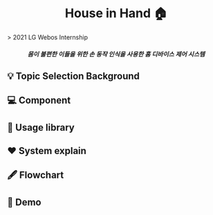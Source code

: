 <h1 align="center">  House in Hand 🏠 </h1>
> 2021 LG Webos Internship <br>

<h5 align="center"> 몸이 불편한 이들을 위한 손 동작 인식을 사용한 홈 디바이스 제어 시스템</h5>

## :bulb: Topic Selection Background




## :computer: Component

## 📁 Usage library

## ❤️ System explain

## 🖋 Flowchart

## 🧸 Demo
